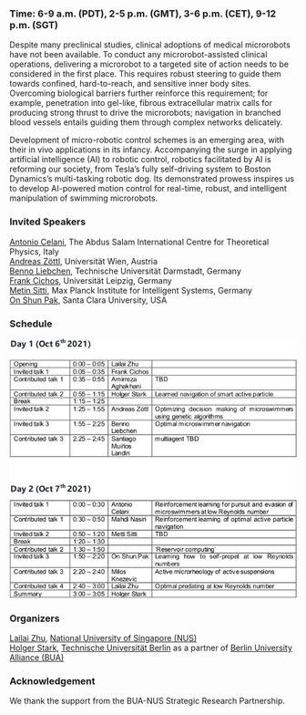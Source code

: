 

### Time: 6-9 a.m. (PDT), 2-5 p.m. (GMT), 3-6 p.m. (CET), 9-12 p.m. (SGT)


Despite many preclinical studies, clinical adoptions of medical microrobots have not been available. To conduct any microrobot-assisted clinical operations, delivering a microrobot to a targeted site of action needs to be considered in the first place. This requires robust steering to guide them towards confined, hard-to-reach, and sensitive inner body sites. Overcoming biological barriers further reinforce this requirement; for example, penetration into gel-like, fibrous extracellular matrix calls for producing strong thrust to drive the microrobots; navigation in branched blood vessels entails guiding them through complex networks delicately.

Development of micro-robotic control schemes is an emerging area, with their in vivo applications in its infancy. Accompanying the surge in applying artificial intelligence (AI) to robotic control, robotics facilitated by AI is reforming our society, from Tesla’s fully self-driving system to Boston Dynamics’s multi-tasking robotic dog. Its demonstrated prowess inspires us to develop AI-powered motion control for real-time, robust, and intelligent manipulation of swimming microrobots. 



### Invited Speakers

[Antonio Celani](https://www.ictp.it/phonebook/person?id=2439), The Abdus Salam International Centre for Theoretical Physics, Italy<br>
[Andreas Zöttl](https://scholar.google.co.uk/citations?user=CYRGC9AAAAAJ&hl=en), Universität Wien, Austria<br>
[Benno Liebchen](https://www.physik.tu-darmstadt.de/fbphysik/professoren/mitarbeiterdetails_de_en_professoren_67200.en.jsp), Technische Universität Darmstadt, Germany<br>
[Frank Cichos](https://home.uni-leipzig.de/~physik/sites/mona/), Universität Leipzig, Germany<br>
[Metin Sitti](https://www.is.mpg.de/~sitti), Max Planck Institute for Intelligent Systems, Germany<br>
[On Shun Pak](https://www.scu.edu/engineering/faculty/pak-on-shun/), Santa Clara University, USA
### Schedule

![Alt text](workshop_schedule.jpg?raw=true "Title")

### Organizers

[Lailai Zhu](http://lailaiflow.com), [National University of Singapore (NUS)](https://www.nus.edu.sg)<br>
[Holger Stark](https://www.itp.tu-berlin.de/stark/ag_stark/members/prof_dr_holger_stark/), [Technische Universität Berlin](https://www.tu.berlin/en/) as a partner of [Berlin University Alliance (BUA)](https://www.berlin-university-alliance.de/en/index.html)

### Acknowledgement
We thank the support from the BUA-NUS Strategic Research Partnership.
